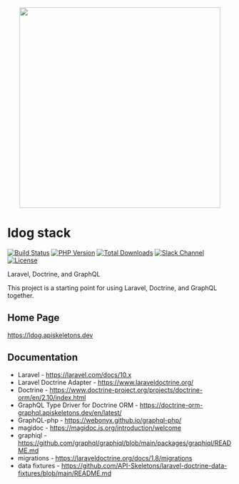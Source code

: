 <p align="center">
    <img src="https://placehold.co/10x10/337ab7/337ab7.png" width="100%" height="15px">
    <img src="https://raw.githubusercontent.com/api-skeletons/ldog/master/public/ldog.svg" width="450px">
</p>

ldog stack
==========

[![Build Status](https://github.com/API-Skeletons/ldog/actions/workflows/ldog.yml/badge.svg)](https://github.com/API-Skeletons/ldog/actions/workflows/ldog.yml?query=branch%3Amain)
[![PHP Version](https://img.shields.io/badge/PHP-8.3%2b-blue)](https://img.shields.io/badge/PHP-8.3%2b-blue)
[![Total Downloads](https://poser.pugx.org/api-skeletons/ldog/downloads)](//packagist.org/packages/api-skeletons/ldog)
[![Slack Channel](https://camo.githubusercontent.com/21134ce22db8dc96c8ffed33cbfe3912dd1a17cf81c747983fbcad9769ac6509/68747470733a2f2f696d672e736869656c64732e696f2f62616467652f736c61636b2d6a6f696e2d6f72616e67652e737667)](https://apiskeletons.slack.com/archives/C06TEBW5P2A)
[![License](https://poser.pugx.org/api-skeletons/ldog/license)](//packagist.org/packages/api-skeletons/ldog)

Laravel, Doctrine, and GraphQL

This project is a starting point for using Laravel, Doctrine, and GraphQL together.


Home Page
---------

https://ldog.apiskeletons.dev


Documentation
-------------

* Laravel - https://laravel.com/docs/10.x
* Laravel Doctrine Adapter - https://www.laraveldoctrine.org/
* Doctrine - https://www.doctrine-project.org/projects/doctrine-orm/en/2.10/index.html
* GraphQL Type Driver for Doctrine ORM - https://doctrine-orm-graphql.apiskeletons.dev/en/latest/
* GraphQL-php - https://webonyx.github.io/graphql-php/
* magidoc - https://magidoc.js.org/introduction/welcome
* graphiql - https://github.com/graphql/graphiql/blob/main/packages/graphiql/README.md
* migrations - https://laraveldoctrine.org/docs/1.8/migrations
* data fixtures - https://github.com/API-Skeletons/laravel-doctrine-data-fixtures/blob/main/README.md
